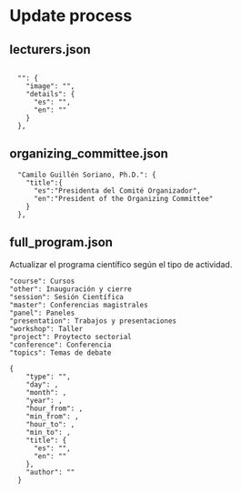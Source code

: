 
# Update process

## lecturers.json

```

  "": {
    "image": "",
    "details": {
      "es": "",
      "en": ""
    }
  },

```

## organizing_committee.json

```
  "Camilo Guillén Soriano, Ph.D.": {
    "title":{
      "es":"Presidenta del Comité Organizador",
      "en":"President of the Organizing Committee"
    }
  },
```

## full_program.json

Actualizar el programa científico según el tipo de actividad.

```
"course": Cursos
"other": Inauguración y cierre
"session": Sesión Científica
"master": Conferencias magistrales
"panel": Paneles
"presentation": Trabajos y presentaciones
"workshop": Taller
"project": Proytecto sectorial
"conference": Conferencia
"topics": Temas de debate
```

```
{
    "type": "",
    "day": ,
    "month": ,
    "year": ,
    "hour_from": ,
    "min_from": ,
    "hour_to": ,
    "min_to": ,
    "title": {
      "es": "",
      "en": ""
    },
    "author": ""
  }
```